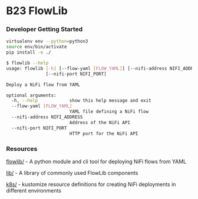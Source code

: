 # B23 FlowLib #

### Developer Getting Started ###

```bash
virtualenv env --python=python3
source env/bin/activate
pip install -e ./
```

```bash
$ flowlib --help
usage: flowlib [-h] [--flow-yaml [FLOW_YAML]] [--nifi-address NIFI_ADDRESS]
               [--nifi-port NIFI_PORT]

Deploy a NiFi flow from YAML

optional arguments:
  -h, --help            show this help message and exit
  --flow-yaml [FLOW_YAML]
                        YAML file defining a NiFi flow
  --nifi-address NIFI_ADDRESS
                        Address of the NiFi API
  --nifi-port NIFI_PORT
                        HTTP port for the NiFi API
```

### Resources ###

[flowlib/](./flowlib/README.md) - A python module and cli tool for deploying NiFi flows from YAML

[lib/](./lib/README.md) - A library of commonly used FlowLib components

[k8s/](./k8s/README.md) - kustomize resource definitions for creating NiFi deployments in different environments
